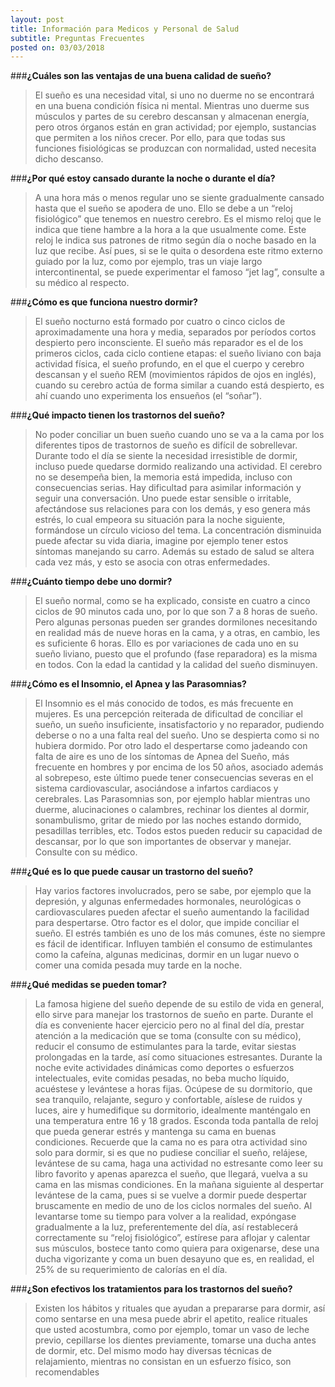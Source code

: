 ```yaml
---
layout: post
title: Información para Medicos y Personal de Salud 
subtitle: Preguntas Frecuentes  
posted on: 03/03/2018
---
```


###**¿Cuáles son las ventajas de una buena calidad de sueño?**
>El sueño es una necesidad vital, si uno no duerme no se encontrará en una buena condición física ni mental. Mientras uno duerme sus músculos y partes de su cerebro descansan y almacenan energía, pero otros órganos están en gran actividad; por ejemplo, sustancias que permiten a los niños crecer. Por ello, para que todas sus funciones fisiológicas se produzcan con normalidad, usted necesita dicho descanso.

###**¿Por qué estoy cansado durante la noche o durante el día?**

>A una hora más o menos regular uno se siente gradualmente cansado hasta que el sueño se apodera de uno. Ello se debe a un “reloj fisiológico” que tenemos en nuestro cerebro. Es el mismo reloj que le indica que tiene hambre a la hora a la que usualmente come. Este reloj le indica sus patrones de ritmo según día o noche basado en la luz que recibe. Así pues, si se le quita o desordena este ritmo externo guiado por la luz, como por ejemplo, tras un viaje largo intercontinental, se puede experimentar el famoso “jet lag”, consulte a su médico al respecto.

###**¿Cómo es que funciona nuestro dormir?**

>El sueño nocturno está formado por cuatro o cinco ciclos de aproximadamente una hora y media, separados por períodos cortos despierto pero inconsciente. El sueño más reparador es el de los primeros ciclos, cada ciclo contiene etapas: el sueño liviano con baja actividad física, el sueño profundo, en el que el cuerpo y cerebro descansan y el sueño REM (movimientos rápidos de ojos en inglés), cuando su cerebro actúa de forma similar a cuando está despierto, es ahí cuando uno experimenta los ensueños (el “soñar”).

###**¿Qué impacto tienen los trastornos del sueño?**

>No poder conciliar un buen sueño cuando uno se va a la cama por los diferentes tipos de trastornos de sueño es difícil de sobrellevar. Durante todo el día se siente la necesidad irresistible de dormir, incluso puede quedarse dormido realizando una actividad. El cerebro no se desempeña bien, la memoria está impedida, incluso con consecuencias serias. Hay dificultad para asimilar información y seguir una conversación. Uno puede estar sensible o irritable, afectándose sus relaciones para con los demás, y eso genera más estrés, lo cual empeora su situación para la noche siguiente, formándose un círculo vicioso del tema.
La concentración disminuida puede afectar su vida diaria, imagine por ejemplo tener estos síntomas manejando su carro. Además su estado de salud se altera cada vez más, y esto se asocia con otras enfermedades.

###**¿Cuánto tiempo debe uno dormir?**

>El sueño normal, como se ha explicado, consiste en cuatro a cinco ciclos de 90 minutos cada uno, por lo que son 7 a 8 horas de sueño. Pero algunas personas pueden ser grandes dormilones
necesitando en realidad más de nueve horas en la cama, y a otras, en cambio, les es suficiente 6 horas. Ello es por variaciones de cada uno en su sueño liviano, puesto que el profundo (fase reparadora) es la misma en todos. Con la edad la cantidad y la calidad del sueño disminuyen.

###**¿Cómo es el Insomnio, el Apnea y las Parasomnias?**

>El Insomnio es el más conocido de todos, es más frecuente en mujeres. Es una percepción reiterada de dificultad de conciliar el sueño, un sueño insuficiente, insatisfactorio y no reparador, pudiendo deberse o no a una falta real del sueño. Uno se despierta como si no hubiera dormido.
Por otro lado el despertarse como jadeando con falta de aire es uno de los síntomas de Apnea del Sueño, más frecuente en hombres y por encima de los 50 años, asociado además al sobrepeso, este último puede tener consecuencias severas en el sistema cardiovascular, asociándose a infartos cardiacos y cerebrales.
Las Parasomnias son, por ejemplo hablar mientras uno duerme, alucinaciones o calambres, rechinar los dientes al dormir, sonambulismo, gritar de miedo por las noches estando dormido, pesadillas terribles, etc. Todos estos pueden reducir su capacidad de descansar, por lo que son importantes de observar y manejar. Consulte con su médico.

###**¿Qué es lo que puede causar un trastorno del sueño?**

>Hay varios factores involucrados, pero se sabe, por ejemplo que la depresión, y algunas enfermedades hormonales, neurológicas o cardiovasculares pueden afectar el sueño aumentando la facilidad para despertarse.
Otro factor es el dolor, que impide conciliar el sueño. El estrés también es uno de los más comunes, éste no siempre es fácil de identificar. Influyen también el consumo de estimulantes como la cafeína, algunas medicinas, dormir en un lugar nuevo o comer una comida pesada muy tarde en la noche.

###**¿Qué medidas se pueden tomar?**

>La famosa higiene del sueño depende de su estilo de vida en general, ello sirve para manejar los trastornos de sueño en parte. Durante el día es conveniente hacer ejercicio pero no al final del día, prestar atención a la medicación que se toma (consulte con su médico), reducir el consumo de estimulantes para la tarde, evitar siestas prolongadas en la tarde, así como situaciones estresantes. Durante la noche evite actividades dinámicas como deportes o esfuerzos intelectuales, evite comidas pesadas, no beba mucho líquido, acuéstese y levántese a horas fijas.
Ocúpese de su dormitorio, que sea tranquilo, relajante, seguro y confortable, aíslese de ruidos y luces, aire y humedifique su dormitorio, idealmente manténgalo en una temperatura entre 16 y 18 grados. Esconda toda pantalla de reloj que pueda generar estrés y mantenga su cama en buenas condiciones.
Recuerde que la cama no es para otra actividad sino solo para dormir, si es que no pudiese conciliar el sueño, relájese, levántese de su cama, haga una actividad no estresante como leer su libro favorito y apenas aparezca el sueño, que llegará, vuelva a su cama en las mismas condiciones.
En la mañana siguiente al despertar levántese de la cama, pues si se vuelve a dormir puede despertar bruscamente en medio de uno de los ciclos normales del sueño. Al levantarse tome su tiempo para volver a la realidad, expóngase gradualmente a la luz, preferentemente del día, así restablecerá correctamente su “reloj fisiológico”, estírese para aflojar y calentar sus músculos, bostece tanto como quiera para oxigenarse, dese una ducha vigorizante y coma un buen desayuno que es, en realidad, el 25% de su requerimiento de calorías en el día.

###**¿Son efectivos los tratamientos para los trastornos del sueño?**

>Existen los hábitos y rituales que ayudan a prepararse para dormir, así como sentarse en una mesa puede abrir el apetito, realice rituales que usted acostumbra, como por ejemplo, tomar un vaso de leche previo, cepillarse los dientes previamente, tomarse una ducha antes de dormir, etc. Del mismo modo hay diversas técnicas de relajamiento, mientras no consistan en un esfuerzo físico, son recomendables

